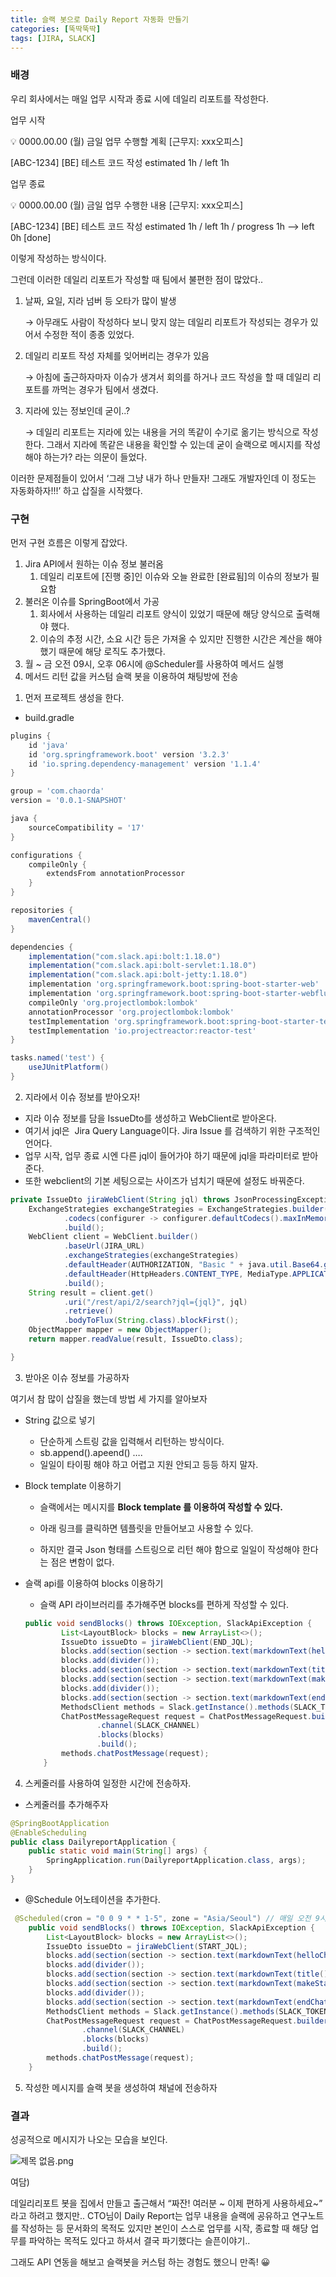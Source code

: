 ```yaml
---
title: 슬랙 봇으로 Daily Report 자동화 만들기
categories: [뚝딱뚝딱]
tags: [JIRA, SLACK]
---
```



### 배경

우리 회사에서는 매일 업무 시작과 종료 시에 데일리 리포트를 작성한다.

업무 시작

<aside>
💡 0000.00.00 (월) 금일 업무 수행할 계획 [근무지: xxx오피스]

[ABC-1234] [BE] 테스트 코드 작성 estimated 1h / left 1h

</aside>

업무 종료

<aside>
💡 0000.00.00 (월) 금일 업무 수행한 내용 [근무지: xxx오피스]

[ABC-1234] [BE] 테스트 코드 작성 estimated 1h / left 1h / progress 1h --> left 0h [done]

</aside>

이렇게 작성하는 방식이다.

그런데 이러한 데일리 리포트가 작성할 때 팀에서 불편한 점이 많았다..

1. 날짜, 요일, 지라 넘버 등 오타가 많이 발생
    
    → 아무래도 사람이 작성하다 보니 맞지 않는 데일리 리포트가 작성되는 경우가 있어서 수정한 적이 종종 있었다.
    
2. 데일리 리포트 작성 자체를 잊어버리는 경우가 있음
    
    → 아침에 출근하자마자 이슈가 생겨서 회의를 하거나 코드 작성을 할 때 데일리 리포트를 까먹는 경우가 팀에서 생겼다.
    
3. 지라에 있는 정보인데 굳이..?
    
    → 데일리 리포트는 지라에 있는 내용을 거의 똑같이 수기로 옮기는 방식으로 작성한다. 그래서 지라에 똑같은 내용을 확인할 수 있는데 굳이 슬랙으로 메시지를 작성해야 하는가? 라는 의문이 들었다.
    

이러한 문제점들이 있어서 ‘그래 그냥 내가 하나 만들자! 그래도 개발자인데 이 정도는 자동화하자!!!’ 하고 삽질을 시작했다.

### 구현

먼저 구현 흐름은 이렇게 잡았다.

1. Jira API에서 원하는 이슈 정보 불러옴
    1. 데일리 리포트에 [진행 중]인 이슈와 오늘 완료한 [완료됨]의 이슈의 정보가 필요함
2. 불러온 이슈를 SpringBoot에서 가공
    1. 회사에서 사용하는 데일리 리포트 양식이 있었기 때문에 해당 양식으로 출력해야 했다.
    2. 이슈의 추정 시간, 소요 시간 등은 가져올 수 있지만 진행한 시간은 계산을 해야 했기 때문에 해당 로직도 추가했다.
3. 월 ~ 금 오전 09시, 오후 06시에 @Scheduler를 사용하여 메서드 실행
4. 메서드 리턴 값을 커스텀 슬랙 봇을 이용하여 채팅방에 전송

1) 먼저 프로젝트 생성을 한다.

- build.gradle

```groovy
plugins {
	id 'java'
	id 'org.springframework.boot' version '3.2.3'
	id 'io.spring.dependency-management' version '1.1.4'
}

group = 'com.chaorda'
version = '0.0.1-SNAPSHOT'

java {
	sourceCompatibility = '17'
}

configurations {
	compileOnly {
		extendsFrom annotationProcessor
	}
}

repositories {
	mavenCentral()
}

dependencies {
	implementation("com.slack.api:bolt:1.18.0")
	implementation("com.slack.api:bolt-servlet:1.18.0")
	implementation("com.slack.api:bolt-jetty:1.18.0")
	implementation 'org.springframework.boot:spring-boot-starter-web'
	implementation 'org.springframework.boot:spring-boot-starter-webflux'
	compileOnly 'org.projectlombok:lombok'
	annotationProcessor 'org.projectlombok:lombok'
	testImplementation 'org.springframework.boot:spring-boot-starter-test'
	testImplementation 'io.projectreactor:reactor-test'
}

tasks.named('test') {
	useJUnitPlatform()
}
```

2) 지라에서 이슈 정보를 받아오자!

- 지라 이슈 정보를 담을 IssueDto를 생성하고 WebClient로 받아온다.
- 여기서 jql은  Jira Query Language이다.  Jira Issue 를 검색하기 위한 구조적인 언어다.
- 업무 시작, 업무 종료 시엔 다른 jql이 들어가야 하기 때문에 jql을 파라미터로 받아준다.
- 또한 webclient의 기본 세팅으로는 사이즈가 넘치기 때문에 설정도 바꿔준다.

```java
private IssueDto jiraWebClient(String jql) throws JsonProcessingException {
    ExchangeStrategies exchangeStrategies = ExchangeStrategies.builder()
            .codecs(configurer -> configurer.defaultCodecs().maxInMemorySize(-1)) // to unlimited memory size
            .build();
    WebClient client = WebClient.builder()
            .baseUrl(JIRA_URL)
            .exchangeStrategies(exchangeStrategies)
            .defaultHeader(AUTHORIZATION, "Basic " + java.util.Base64.getEncoder().encodeToString((JIRA_USERNAME + ":" + JIRA_TOKEN).getBytes()))
            .defaultHeader(HttpHeaders.CONTENT_TYPE, MediaType.APPLICATION_JSON_VALUE)
            .build();
    String result = client.get()
            .uri("/rest/api/2/search?jql={jql}", jql)
            .retrieve()
            .bodyToFlux(String.class).blockFirst();
    ObjectMapper mapper = new ObjectMapper();
    return mapper.readValue(result, IssueDto.class);

}
```

3) 받아온 이슈 정보를 가공하자

여기서 참 많이 삽질을 했는데 방법 세 가지를 알아보자

- String 값으로 넣기
    - 단순하게 스트링 값을 입력해서 리턴하는 방식이다.
    - sb.append().apeend() ….
    - 일일이 타이핑 해야 하고 어렵고 지원 안되고 등등 하지 말자.
- Block template 이용하기
    - 슬랙에서는 메시지를 **Block template 를 이용하여 작성할 수 있다.**
    - 아래 링크를 클릭하면 템플릿을 만들어보고 사용할 수 있다.
        
        [](https://app.slack.com/block-kit-builder)
        
    - 하지만 결국 Json 형태를 스트링으로 리턴 해야 함으로 일일이 작성해야 한다는 점은 변함이 없다.
- 슬랙 api를 이용하여 blocks 이용하기
    - 슬랙 API 라이브러리를 추가해주면 blocks를 편하게 작성할 수 있다.
    
    ```java
    public void sendBlocks() throws IOException, SlackApiException {
            List<LayoutBlock> blocks = new ArrayList<>();
            IssueDto issueDto = jiraWebClient(END_JQL);
            blocks.add(section(section -> section.text(markdownText(helloChat()))));
            blocks.add(divider());
            blocks.add(section(section -> section.text(markdownText(title()))));
            blocks.add(section(section -> section.text(markdownText(makeEndMessage(issueDto)))));
            blocks.add(divider());
            blocks.add(section(section -> section.text(markdownText(endChat()))));
            MethodsClient methods = Slack.getInstance().methods(SLACK_TOKEN);
            ChatPostMessageRequest request = ChatPostMessageRequest.builder()
                    .channel(SLACK_CHANNEL)
                    .blocks(blocks)
                    .build();
            methods.chatPostMessage(request);
        }
    
    ```
    

4) 스케줄러를 사용하여 일정한 시간에 전송하자.

- 스케줄러를 추가해주자

```java
@SpringBootApplication
@EnableScheduling
public class DailyreportApplication {
	public static void main(String[] args) {
		SpringApplication.run(DailyreportApplication.class, args);
	}
}
```

- @Schedule 어노테이션을 추가한다.

```java
 @Scheduled(cron = "0 0 9 * * 1-5", zone = "Asia/Seoul") // 매일 오전 9시 실행
    public void sendBlocks() throws IOException, SlackApiException {
        List<LayoutBlock> blocks = new ArrayList<>();
        IssueDto issueDto = jiraWebClient(START_JQL);
        blocks.add(section(section -> section.text(markdownText(helloChat()))));
        blocks.add(divider());
        blocks.add(section(section -> section.text(markdownText(title()))));
        blocks.add(section(section -> section.text(markdownText(makeStartMessage(issueDto)))));
        blocks.add(divider());
        blocks.add(section(section -> section.text(markdownText(endChat()))));
        MethodsClient methods = Slack.getInstance().methods(SLACK_TOKEN);
        ChatPostMessageRequest request = ChatPostMessageRequest.builder()
                .channel(SLACK_CHANNEL)
                .blocks(blocks)
                .build();
        methods.chatPostMessage(request);
    }
```

5) 작성한 메시지를 슬랙 봇을 생성하여 채널에 전송하자

### 결과

성공적으로 메시지가 나오는 모습을 보인다.

![제목 없음.png](https://prod-files-secure.s3.us-west-2.amazonaws.com/f3f46391-2d7d-4cbc-9fe4-d9363de7a908/b341d5de-e44c-4a2b-a564-6f29991fe542/%EC%A0%9C%EB%AA%A9_%EC%97%86%EC%9D%8C.png)

여담)

데일리리포트 봇을 집에서 만들고 출근해서 “짜잔! 여러분 ~ 이제 편하게 사용하세요~” 라고 하려고 했지만.. CTO님이 Daily Report는 업무 내용을 슬랙에 공유하고 연구노트를 작성하는 등 문서화의 목적도 있지만 본인이 스스로 업무를 시작, 종료할 때 해당 업무를 파악하는 목적도 있다고 하셔서 결국 파기했다는 슬픈이야기..

그래도 API 연동을 해보고 슬랙봇을 커스텀 하는 경험도 했으니 만족! 😀